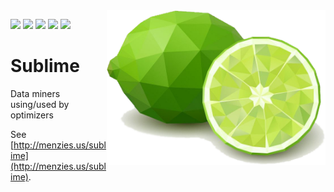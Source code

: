 <img src="/etc/img/lime.png" align=right width=350>

<a href="https://zenodo.org/badge/latestdoi/452530453"><img src="https://zenodo.org/badge/452530453.svg"></a>
<img src="https://img.shields.io/badge/purpose-se,ai-informational?style=flat&logo=hyper&logoColor=white&color=blueviolet">
<img src="https://img.shields.io/badge/language-python3-informational?style=flat&logo=lua&logoColor=white&color=orange">
<img src="https://img.shields.io/badge/platform-osx,linux-informational?style=flat&logo=linux&logoColor=white&color=pink">
<a href="https://github.com/timm/sublime/actions/workflows/main.yml"><img src="https://github.com/timm/sublime/actions/workflows/main.yml/badge.svg"></a>

# Sublime
Data miners using/used by optimizers

See [http://menzies.us/sublime](http://menzies.us/sublime).

